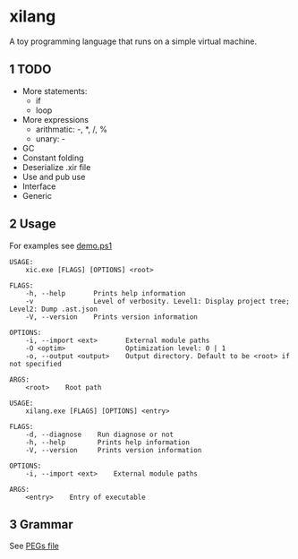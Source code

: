 # xilang

A toy programming language that runs on a simple virtual machine.

## 1 TODO

* More statements:
    * if
    * loop
* More expressions
    * arithmatic: -, *, /, %
    * unary: -
* GC
* Constant folding
* Deserialize .xir file
* Use and pub use
* Interface
* Generic

## 2 Usage

For examples see [demo.ps1](demo.ps1)

```
USAGE:
    xic.exe [FLAGS] [OPTIONS] <root>

FLAGS:
    -h, --help       Prints help information
    -v               Level of verbosity. Level1: Display project tree; Level2: Dump .ast.json
    -V, --version    Prints version information

OPTIONS:
    -i, --import <ext>       External module paths
    -O <optim>               Optimization level: 0 | 1
    -o, --output <output>    Output directory. Default to be <root> if not specified

ARGS:
    <root>    Root path
```


```
USAGE:
    xilang.exe [FLAGS] [OPTIONS] <entry>

FLAGS:
    -d, --diagnose    Run diagnose or not
    -h, --help        Prints help information
    -V, --version     Prints version information

OPTIONS:
    -i, --import <ext>    External module paths

ARGS:
    <entry>    Entry of executable
```

## 3 Grammar

See [PEGs file](src/lang/parser/grammar.pest)